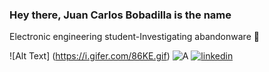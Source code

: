 
### Hey there, Juan Carlos Bobadilla is the name 
Electronic engineering student-Investigating abandonware 🤖

![Alt Text] (https://i.gifer.com/86KE.gif)
![A](https://static.wikia.nocookie.net/legendofdragoon/images/b/b6/Kongol_Boss2.jpg/revision/latest/scale-to-width/360?cb=20120122214315)
[![linkedin](https://img.shields.io/badge/Webpage-linkedin-sucess?style=for-the-badge&logo=appveyor)](https://www.linkedin.com/in/johnbetacode/)

<!--
**JCBS-ielec/JCBS-ielec** is a ✨ _special_ ✨ repository because its `README.md` (this file) appears on your GitHub profile.

Here are some ideas to get you started:

- 🔭 I’m currently working on ...
- 🌱 I’m currently learning ...
- 👯 I’m looking to collaborate on ...
- 🤔 I’m looking for help with ...
- ⚡ Fun fact: ...
-->
